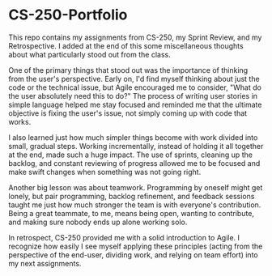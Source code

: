 # CS-250-Portfolio

This repo contains my assignments from CS-250, my Sprint Review, and my Retrospective. I added at the end of this some miscellaneous thoughts about what particularly stood out from the class.

One of the primary things that stood out was the importance of thinking from the user's perspective. Early on, I'd find myself thinking about just the code or the technical issue, but Agile encouraged me to consider, "What do the user absolutely need this to do?" The process of writing user stories in simple language helped me stay focused and reminded me that the ultimate objective is fixing the user's issue, not simply coming up with code that works.

I also learned just how much simpler things become with work divided into small, gradual steps. Working incrementally, instead of holding it all together at the end, made such a huge impact. The use of sprints, cleaning up the backlog, and constant reviewing of progress allowed me to be focused and make swift changes when something was not going right.

Another big lesson was about teamwork. Programming by oneself might get lonely, but pair programming, backlog refinement, and feedback sessions taught me just how much stronger the team is with everyone's contribution. Being a great teammate, to me, means being open, wanting to contribute, and making sure nobody ends up alone working solo.

In retrospect, CS-250 provided me with a solid introduction to Agile. I recognize how easily I see myself applying these principles (acting from the perspective of the end-user, dividing work, and relying on team effort) into my next assignments.
